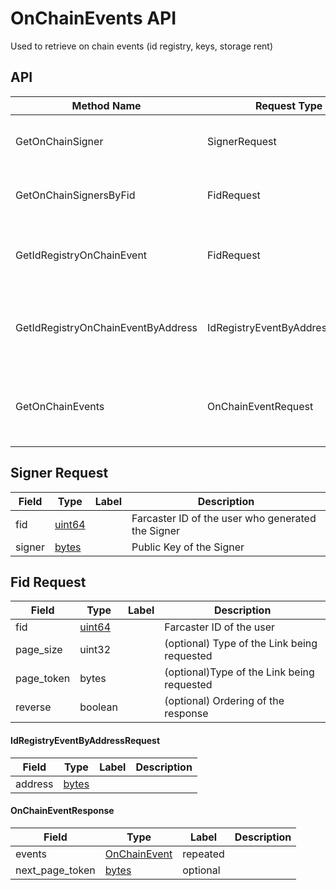 # OnChainEvents API

Used to retrieve on chain events (id registry, keys, storage rent)

## API

| Method Name                        | Request Type                    | Response Type        | Description                                                                                              |
| ---------------------------------- | ------------------------------- | -------------------- | -------------------------------------------------------------------------------------------------------- |
| GetOnChainSigner                   | SignerRequest                   | OnChainEvent         | Returns the onchain event for an active signer for an Fid                                                |
| GetOnChainSignersByFid             | FidRequest                      | OnChainEventResponse | Returns all active account keys (signers) add events for an Fid                                          |
| GetIdRegistryOnChainEvent          | FidRequest                      | OnChainEvent         | Returns the most recent register/transfer on chain event for an fid                                      |
| GetIdRegistryOnChainEventByAddress | IdRegistryEventByAddressRequest | OnChainEvent         | Returns the registration/transfer event by address if it exists (allows looking up fid by address)       |
| GetOnChainEvents                   | OnChainEventRequest             | OnChainEventResponse | Returns all on chain events filtered by type for an Fid (includes inactive keys and expired rent events) |

## Signer Request

| Field  | Type        | Label | Description                                       |
| ------ | ----------- | ----- | ------------------------------------------------- |
| fid    | [uint64](#) |       | Farcaster ID of the user who generated the Signer |
| signer | [bytes](#)  |       | Public Key of the Signer                          |

## Fid Request

| Field      | Type        | Label | Description                                 |
| ---------- | ----------- | ----- | ------------------------------------------- |
| fid        | [uint64](#) |       | Farcaster ID of the user                    |
| page_size  | uint32      |       | (optional) Type of the Link being requested |
| page_token | bytes       |       | (optional)Type of the Link being requested  |
| reverse    | boolean     |       | (optional) Ordering of the response         |

#### IdRegistryEventByAddressRequest

| Field   | Type            | Label | Description |
| ------- | --------------- | ----- | ----------- |
| address | [bytes](#bytes) |       |             |

#### OnChainEventResponse

| Field           | Type                          | Label    | Description |
| --------------- | ----------------------------- | -------- | ----------- |
| events          | [OnChainEvent](#onchainevent) | repeated |             |
| next_page_token | [bytes](#bytes)               | optional |             |
